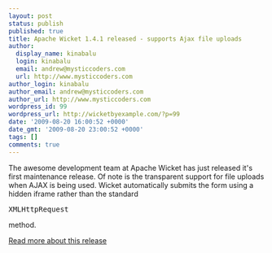 ```yaml
---
layout: post
status: publish
published: true
title: Apache Wicket 1.4.1 released - supports Ajax file uploads
author:
  display_name: kinabalu
  login: kinabalu
  email: andrew@mysticcoders.com
  url: http://www.mysticcoders.com
author_login: kinabalu
author_email: andrew@mysticcoders.com
author_url: http://www.mysticcoders.com
wordpress_id: 99
wordpress_url: http://wicketbyexample.com/?p=99
date: '2009-08-20 16:00:52 +0000'
date_gmt: '2009-08-20 23:00:52 +0000'
tags: []
comments: true
---
```

The awesome development team at Apache Wicket has just released it's first maintenance release.  Of note is the transparent support for file uploads when AJAX is being used.  Wicket automatically submits the form using a hidden iframe rather than the standard
<pre>XMLHttpRequest</pre>
 method.

<a href="http://wicketinaction.com/2009/08/wicket-1-4-1-supports-ajax-file-uploads/" target="_blank">Read more about this release</a>

